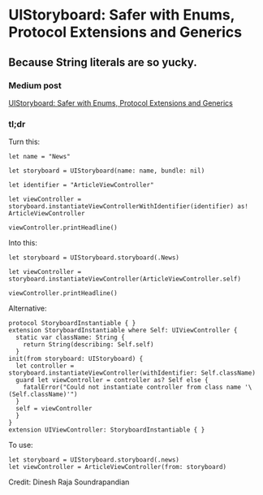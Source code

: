 # UIStoryboard: Safer with Enums, Protocol Extensions and Generics
## Because String literals are so yucky.

### Medium post
[UIStoryboard: Safer with Enums, Protocol Extensions and Generics](https://medium.com/p/7aad3883b44d/)

### tl;dr
Turn this:

````
let name = "News"

let storyboard = UIStoryboard(name: name, bundle: nil)

let identifier = "ArticleViewController"

let viewController = storyboard.instantiateViewControllerWithIdentifier(identifier) as! ArticleViewController

viewController.printHeadline()
````

Into this:

````
let storyboard = UIStoryboard.storyboard(.News)

let viewController = storyboard.instantiateViewController(ArticleViewController.self)

viewController.printHeadline()
````

Alternative:

````
protocol StoryboardInstantiable { }
extension StoryboardInstantiable where Self: UIViewController {
  static var className: String {
    return String(describing: Self.self)
  }
init(from storyboard: UIStoryboard) {
  let controller = storyboard.instantiateViewController(withIdentifier: Self.className)
  guard let viewController = controller as? Self else {
    fatalError("Could not instantiate controller from class name '\(Self.className)'")
  }
  self = viewController
  }
}
extension UIViewController: StoryboardInstantiable { }
````

To use: 

````
let storyboard = UIStoryboard.storyboard(.news)
let viewController = ArticleViewController(from: storyboard)
````

Credit: Dinesh Raja Soundrapandian
